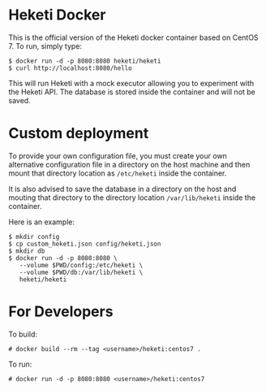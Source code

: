 # Heketi Docker

This is the official version of the Heketi docker container based on CentOS 7.  To run, simply type:

```
$ docker run -d -p 8080:8080 heketi/heketi
$ curl http://localhost:8080/hello
```

This will run Heketi with a mock executor allowing you to experiment with the Heketi API.  The database is stored inside the container and will not be saved.

# Custom deployment 

To provide your own configuration file, you must create your own alternative configuration file in a directory on the host machine and then mount that directory location as `/etc/heketi` inside the container.

It is also advised to save the database in a directory on the host and mouting that directory to the directory location `/var/lib/heketi` inside the container.

Here is an example:

```
$ mkdir config
$ cp custom_heketi.json config/heketi.json
$ mkdir db
$ docker run -d -p 8080:8080 \
   --volume $PWD/config:/etc/heketi \
   --volume $PWD/db:/var/lib/heketi \
   heketi/heketi
```

# For Developers
To build:

```
# docker build --rm --tag <username>/heketi:centos7 .
```


To run:

    # docker run -d -p 8080:8080 <username>/heketi:centos7
